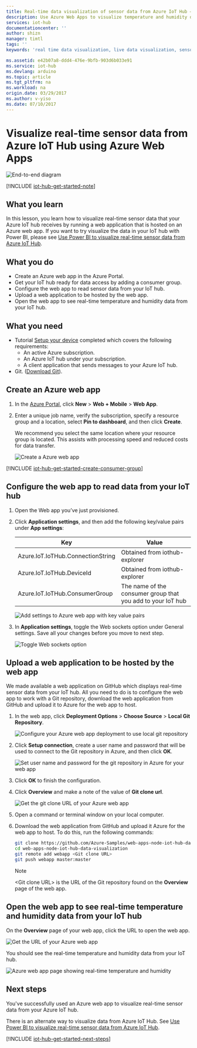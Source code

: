 ```yaml
---
title: Real-time data visualization of sensor data from Azure IoT Hub – Web Apps | Azure
description: Use Azure Web Apps to visualize temperature and humidity data that is collected from the sensor and sent to your Azure IoT hub.
services: iot-hub
documentationcenter: ''
author: shizn
manager: timtl
tags: ''
keywords: 'real time data visualization, live data visualization, sensor data visualization'

ms.assetid: e42b07a8-ddd4-476e-9bfb-903d6b033e91
ms.service: iot-hub
ms.devlang: arduino
ms.topic: article
ms.tgt_pltfrm: na
ms.workload: na
origin.date: 03/29/2017
ms.author: v-yiso
ms.date: 07/10/2017
---
```

# Visualize real-time sensor data from Azure IoT Hub using Azure Web Apps

![End-to-end diagram](./media/iot-hub-get-started-e2e-diagram/5.png)

[!INCLUDE [iot-hub-get-started-note](../../includes/iot-hub-get-started-note.md)]

## What you learn

In this lesson, you learn how to visualize real-time sensor data that your Azure IoT hub receives by running a web application that is hosted on an Azure web app. If you want to try visualize the data in your IoT hub with Power BI, please see [Use Power BI to visualize real-time sensor data from Azure IoT Hub](iot-hub-live-data-visualization-in-power-bi.md).

## What you do

- Create an Azure web app in the Azure Portal.
- Get your IoT hub ready for data access by adding a consumer group.
- Configure the web app to read sensor data from your IoT hub.
- Upload a web application to be hosted by the web app.
- Open the web app to see real-time temperature and humidity data from your IoT hub.

## What you need

- Tutorial [Setup your device](./iot-hub-raspberry-pi-kit-node-get-started.md) completed which covers the following requirements:
  - An active Azure subscription.
  - An Azure IoT hub under your subscription.
  - A client application that sends messages to your Azure IoT hub.
- Git. ([Download Git](https://www.git-scm.com/downloads)).

## Create an Azure web app

1. In the [Azure Portal](https://portal.azure.cn/), click **New** > **Web + Mobile** > **Web App**.
1. Enter a unique job name, verify the subscription, specify a resource group and a location, select **Pin to dashboard**, and then click **Create**.

   We recommend you select the same location where your resource group is located. This assists with processing speed and reduced costs for data transfer.

   ![Create a Azure web app](./media/iot-hub-live-data-visualization-in-web-apps/2_create-web-app-azure.png)

[!INCLUDE [iot-hub-get-started-create-consumer-group](../../includes/iot-hub-get-started-create-consumer-group.md)]

## Configure the web app to read data from your IoT hub

1. Open the Web app you’ve just provisioned.
1. Click **Application settings**, and then add the following key/value pairs under **App settings**:

   | Key                                   | Value                                                        |
   |---------------------------------------|--------------------------------------------------------------|
   | Azure.IoT.IoTHub.ConnectionString     | Obtained from iothub-explorer                                |
   | Azure.IoT.IoTHub.DeviceId             | Obtained from iothub-explorer                                |
   | Azure.IoT.IoTHub.ConsumerGroup        | The name of the consumer group that you add to your IoT hub  |

   ![Add settings to Azure web app with key value pairs](./media/iot-hub-live-data-visualization-in-web-apps/4_web-app-settings-key-value-azure.png)

1. In **Application settings**, toggle the Web sockets option under General settings. Save all your changes before you move to next step.

   ![Toggle Web sockets option](./media/iot-hub-live-data-visualization-in-web-apps/10_toggle_web_sockets.png)

## Upload a web application to be hosted by the web app

We made available a web application on GitHub which displays real-time sensor data from your IoT hub. All you need to do is to configure the web app to work with a Git repository, download the web application from GitHub and upload it to Azure for the web app to host.

1. In the web app, click **Deployment Options** > **Choose Source** > **Local Git Repository**.

   ![Configure your Azure web app deployment to use local git repository](./media/iot-hub-live-data-visualization-in-web-apps/5_configure-web-app-deployment-local-git-repository-azure.png)

1. Click **Setup connection**, create a user name and password that will be used to connect to the Git repository in Azure, and then click **OK**.

   ![Set user name and password for the git repository in Azure for your web app](./media/iot-hub-live-data-visualization-in-web-apps/6_web-app-set-user-password-git-repo-azure.png)

1. Click **OK** to finish the configuration.
1. Click **Overview** and make a note of the value of **Git clone url**.

   ![Get the git clone URL of your Azure web app](./media/iot-hub-live-data-visualization-in-web-apps/7_web-app-git-clone-url-azure.png)

1. Open a command or terminal window on your local computer.
1. Download the web application from GitHub and upload it Azure for the web app to host. To do this, run the following commands:

   ```bash
   git clone https://github.com/Azure-Samples/web-apps-node-iot-hub-data-visualization.git
   cd web-apps-node-iot-hub-data-visualization
   git remote add webapp <Git clone URL>
   git push webapp master:master
   ```

   > [!Note]
   > \<Git clone URL\> is the URL of the Git repository found on the **Overview** page of the web app.

## Open the web app to see real-time temperature and humidity data from your IoT hub

On the **Overview** page of your web app, click the URL to open the web app.

![Get the URL of your Azure web app](./media/iot-hub-live-data-visualization-in-web-apps/8_web-app-url-azure.png)

You should see the real-time temperature and humidity data from your IoT hub.

![Azure web app page showing real-time temperature and humidity](./media/iot-hub-live-data-visualization-in-web-apps/9_web-app-page-show-real-time-temperature-humidity-azure.png)

## Next steps
You've successfully used an Azure web app to visualize real-time sensor data from your Azure IoT hub.

There is an alternate way to visualize data from Azure IoT Hub. See [Use Power BI to visualize real-time sensor data from Azure IoT Hub](./iot-hub-live-data-visualization-in-power-bi.md).

[!INCLUDE [iot-hub-get-started-next-steps](../../includes/iot-hub-get-started-next-steps.md)]